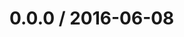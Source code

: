 <!--remark setext-->

<!--lint disable no-multiple-toplevel-headings-->

0.0.0 / 2016-06-08
==================
